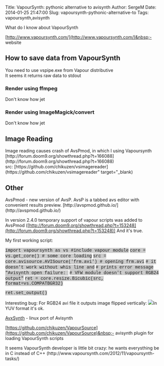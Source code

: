 Title: VapourSynth: pythonic alternative to avisynth
Author: SergeM
Date: 2014-01-25 21:47:00
Slug: vapoursynth-pythonic-alternative-to
Tags: vapoursynth,avisynth

What do I know about VapourSynth

[http://www.vapoursynth.com/](http://www.vapoursynth.com/)&nbsp;- website
<h2 style="text-align: left;">How to save data from VapourSynth</h2><div>You need to use vspipe.exe from Vapour distributive</div><div>It seems it returns raw data to stdout</div><div>

</div><h3 style="text-align: left;">Render using ffmpeg</h3><div>Don't know how jet</div><div>
</div><div><h3>Render using ImageMagick/convert</h3><div>Don't know how jet</div><div>
<div><h2>Image Reading</h2></div><div>Image reading causes crash of AvsPmod, in which I using Vapoursynth</div><div>[http://forum.doom9.org/showthread.php?t=166088](http://forum.doom9.org/showthread.php?t=166088)</div><div>src:&nbsp;[https://github.com/chikuzen/vsimagereader](https://github.com/chikuzen/vsimagereader" target="_blank)</div><div>
</div><h2 style="text-align: left;">Other</h2></div></div>
AvsPmod - new version of AvsP. AvsP is a tabbed avs editor with convenient results preview.
[http://avspmod.github.io/](http://avspmod.github.io/)

In version 2.4.0 temporary support of vapour scripts was added to AvsPmod ([http://forum.doom9.org/showthread.php?t=153248](http://forum.doom9.org/showthread.php?t=153248))
And it's true.

My first working script:

<span style="background-color: #cccccc; font-family: Courier New, Courier, monospace;">import vapoursynth as vs #include vapour module</span>
<span style="background-color: #cccccc; font-family: 'Courier New', Courier, monospace;">
</span><span style="background-color: #cccccc; font-family: 'Courier New', Courier, monospace;">core = vs.get_core() # some core loading</span>
<span style="background-color: #cccccc; font-family: Courier New, Courier, monospace;">
</span><span style="background-color: #cccccc; font-family: Courier New, Courier, monospace;">src = core.avisource.AVISource('frm.avi') # opening frm.avi</span>
<span style="background-color: #cccccc; font-family: Courier New, Courier, monospace;">
</span><span style="background-color: #cccccc; font-family: Courier New, Courier, monospace;"># it doesn't work without whis line and</span>
<span style="background-color: #cccccc; font-family: Courier New, Courier, monospace;"># prints error message "Avisynth open failure:&nbsp;</span>
<span style="background-color: #cccccc;"><span style="font-family: Courier New, Courier, monospace;">#&nbsp;</span><span style="font-family: 'Courier New', Courier, monospace;">VFW module doesn't </span><span style="font-family: 'Courier New', Courier, monospace;">support RGB24 output"</span></span>
<span style="background-color: #cccccc; font-family: Courier New, Courier, monospace;">ret = core.resize.Bicubic(src, format=vs.COMPATBGR32)</span>

<span style="background-color: #cccccc; font-family: Courier New, Courier, monospace;">ret.set_output()</span>


Interesting bug:
For RGB24 avi file it outputs image flipped vertically:
![](http://1.bp.blogspot.com/-BDcligyliF4/UuP7V5bdfQI/AAAAAAAAAb4/4RDbCzqMlUg/s1600/avspmod_vapoursynth.png)In YUV format it's ok.

[AvxSynth](https://github.com/avxsynth/avxsynth/wiki)&nbsp;- linux port of Avisynth

[https://github.com/chikuzen/VapourSource](https://github.com/chikuzen/VapourSource)&nbsp;- avisynth plugin for loading VapourSynth scripts
<div>
It seems VapourSynth developer is little bit crazy: he wants everysthing be in C instead of C++ (http://www.vapoursynth.com/2012/11/vapoursynth-tasks/)


</div></div>